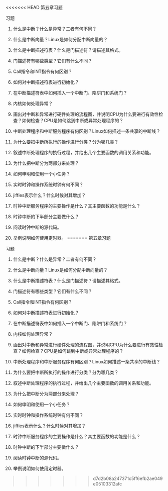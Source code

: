 <<<<<<< HEAD
第五章习题

习题

1.  什么是中断？什么是异常？二者有何不同？

2.  什么是中断向量？Linux是如何分配中断向量的？

3.  什么是中断描述符表？什么是门描述符？请描述其格式。

4.  门描述符有哪些类型？它们有什么不同？

5.  Call指令和INT指令有何区别？

6.  如何对中断描述符表进行初始化？

7.  在中断描述符表中如何插入一个中断门、陷阱门和系统门？

8.  内核如何处理异常？

9.  画出对中断和异常进行硬件处理的流程图，并说明CPU为什么要进行有效性检查？如何检查？CPU是如何跳到中断或异常处理程序的？

10. 中断处理程序和中断服务程序有何区别？Linux如何描述一条共享的中断线？

11. 为什么要把中断所执行的操作进行分类？分为哪几类？

12. 叙述中断处理程序的执行过程，并给出几个主要函数的调用关系和功能。

13. 为什么把中断分为两部分来处理？

14. 如何申明和使用一个小任务？

15. 实时时钟和操作系统时钟有何不同？

16. jiffies表示什么？什么时候对其增加？

17. 时钟中断服务程序的主要操作是什么？其主要函数的功能是什么？

18. 时钟中断的下半部分主要做什么？

19. 阅读时钟中断的源代码。

20. 举例说明如何使用定时器。
=======
第五章习题

习题

1.  什么是中断？什么是异常？二者有何不同？

2.  什么是中断向量？Linux是如何分配中断向量的？

3.  什么是中断描述符表？什么是门描述符？请描述其格式。

4.  门描述符有哪些类型？它们有什么不同？

5.  Call指令和INT指令有何区别？

6.  如何对中断描述符表进行初始化？

7.  在中断描述符表中如何插入一个中断门、陷阱门和系统门？

8.  内核如何处理异常？

9.  画出对中断和异常进行硬件处理的流程图，并说明CPU为什么要进行有效性检查？如何检查？CPU是如何跳到中断或异常处理程序的？

10. 中断处理程序和中断服务程序有何区别？Linux如何描述一条共享的中断线？

11. 为什么要把中断所执行的操作进行分类？分为哪几类？

12. 叙述中断处理程序的执行过程，并给出几个主要函数的调用关系和功能。

13. 为什么把中断分为两部分来处理？

14. 如何申明和使用一个小任务？

15. 实时时钟和操作系统时钟有何不同？

16. jiffies表示什么？什么时候对其增加？

17. 时钟中断服务程序的主要操作是什么？其主要函数的功能是什么？

18. 时钟中断的下半部分主要做什么？

19. 阅读时钟中断的源代码。

20. 举例说明如何使用定时器。
>>>>>>> d7d2b08a247371c5ff6efb2ae049e05103312afc
